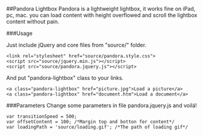 ##Pandora Lightbox
Pandora is a lightweight lightbox, it works fine on iPad, pc, mac. you can load content with height overflowed and scroll the lightbox content without pain.

###Usage

Just include jQuery and core files from "source/" folder.
	
	<link rel="stylesheet" href="source/pandora.style.css">	
	<script src="source/jquery.min.js"></script>
	<script src="source/pandora.jquery.js"></script>

And put "pandora-lightbox" class to your links.

	<a class="pandora-lightbox" href="picture.jpg">Load a picture</a>
	<a class="pandora-lightbox" href="document.htm">Load a document</a>

###Parameters
Change some parameters in file pandora.jquery.js and voilá!

	var transitionSpeed = 500;
	var offsetContent = 100; /*Margin top and botton for content*/
	var loadingPath = 'source/loading.gif'; /*The path of loading gif*/
